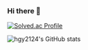 ### Hi there 👋

<!--
**hgy2124/hgy2124** is a ✨ _special_ ✨ repository because its `README.md` (this file) appears on your GitHub profile.

Here are some ideas to get you started:

- 🔭 I’m currently working on ...
- 🌱 I’m currently learning ...
- 👯 I’m looking to collaborate on ...
- 🤔 I’m looking for help with ...
- 💬 Ask me about ...
- 📫 How to reach me: ...
- 😄 Pronouns: ...
- ⚡ Fun fact: ...
-->

[![Solved.ac Profile](http://mazassumnida.wtf/api/v2/generate_badge?boj=marsh1024)](https://solved.ac/marsh1024/)

![hgy2124's GitHub stats](https://github-readme-stats.vercel.app/api?username=hgy2124&show_icons=true&theme=tokyonight)  


